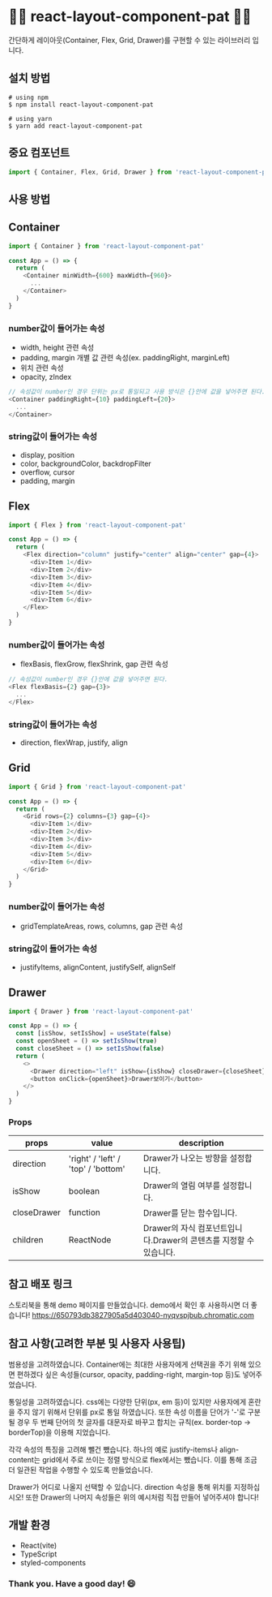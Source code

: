 # 🙆‍♂️ react-layout-component-pat 🙆‍♂️

간단하게 레이아웃(Container, Flex, Grid, Drawer)를 구현할 수 있는 라이브러리 입니다.

## 설치 방법

    # using npm
    $ npm install react-layout-component-pat

    # using yarn
    $ yarn add react-layout-component-pat

## 중요 컴포넌트

```typescript
import { Container, Flex, Grid, Drawer } from 'react-layout-component-pat'
```

## 사용 방법

## Container

```typescript
import { Container } from 'react-layout-component-pat'

const App = () => {
  return (
    <Container minWidth={600} maxWidth={960}>
      ...
    </Container>
  )
}
```

### number값이 들어가는 속성

- width, height 관련 속성
- padding, margin 개별 값 관련 속성(ex. paddingRight, marginLeft)
- 위치 관련 속성
- opacity, zIndex

```typescript
// 속성값이 number인 경우 단위는 px로 통일되고 사용 방식은 {}안에 값을 넣어주면 된다.
<Container paddingRight={10} paddingLeft={20}>
  ...
</Container>
```

### string값이 들어가는 속성

- display, position
- color, backgroundColor, backdropFilter
- overflow, cursor
- padding, margin

## Flex

```typescript
import { Flex } from 'react-layout-component-pat'

const App = () => {
  return (
    <Flex direction="column" justify="center" align="center" gap={4}>
      <div>Item 1</div>
      <div>Item 2</div>
      <div>Item 3</div>
      <div>Item 4</div>
      <div>Item 5</div>
      <div>Item 6</div>
    </Flex>
  )
}
```

### number값이 들어가는 속성

- flexBasis, flexGrow, flexShrink, gap 관련 속성

```typescript
// 속성값이 number인 경우 {}안에 값을 넣어주면 된다.
<Flex flexBasis={2} gap={3}>
  ...
</Flex>
```

### string값이 들어가는 속성

- direction, flexWrap, justify, align

## Grid

```typescript
import { Grid } from 'react-layout-component-pat'

const App = () => {
  return (
    <Grid rows={2} columns={3} gap={4}>
      <div>Item 1</div>
      <div>Item 2</div>
      <div>Item 3</div>
      <div>Item 4</div>
      <div>Item 5</div>
      <div>Item 6</div>
    </Grid>
  )
}
```

### number값이 들어가는 속성

- gridTemplateAreas, rows, columns, gap 관련 속성

### string값이 들어가는 속성

- justifyItems, alignContent, justifySelf, alignSelf

## Drawer

```typescript
import { Drawer } from 'react-layout-component-pat'

const App = () => {
  const [isShow, setIsShow] = useState(false)
  const openSheet = () => setIsShow(true)
  const closeSheet = () => setIsShow(false)
  return (
    <>
      <Drawer direction="left" isShow={isShow} closeDrawer={closeSheet} />
      <button onClick={openSheet}>Drawer보이기</button>
    </>
  )
}
```

### Props

| props       | value                               | description                                                        |
| ----------- | ----------------------------------- | ------------------------------------------------------------------ |
| direction   | 'right' / 'left' / 'top' / 'bottom' | Drawer가 나오는 방향을 설정합니다.                                 |
| isShow      | boolean                             | Drawer의 열림 여부를 설정합니다.                                   |
| closeDrawer | function                            | Drawer를 닫는 함수입니다.                                          |
| children    | ReactNode                           | Drawer의 자식 컴포넌트입니다.Drawer의 콘텐츠를 지정할 수 있습니다. |

## 참고 배포 링크

스토리북을 통해 demo 페이지를 만들었습니다. demo에서 확인 후 사용하시면 더 좋습니다!
https://650793db3827905a5d403040-nyqvspjbub.chromatic.com

## 참고 사항(고려한 부분 및 사용자 사용팁)

범용성을 고려하였습니다. Container에는 최대한 사용자에게 선택권을 주기 위해 있으면 편하겠다 싶은 속성들(cursor, opacity, padding-right, margin-top 등)도 넣어주었습니다.

통일성을 고려하였습니다. css에는 다양한 단위(px, em 등)이 있지만 사용자에게 혼란을 주지 않기 위해서 단위를 px로 통일 하였습니다. 또한 속성 이름을 단어가 '-'로 구분될 경우 두 번째 단어의 첫 글자를 대문자로 바꾸고 합치는 규칙(ex. border-top -> borderTop)을 이용해 지었습니다.

각각 속성의 특징을 고려해 뺄건 뺐습니다. 하나의 예로 justify-items나 align-content는 grid에서 주로 쓰이는 정렬 방식으로 flex에서는 뺐습니다. 이를 통해 조금 더 일관된 작업을 수행할 수 있도록 만들었습니다.

Drawer가 어디로 나올지 선택할 수 있습니다. direction 속성을 통해 위치를 지정하십시오! 또한 Drawer의 나머지 속성들은 위의 예시처럼 직접 만들어 넣어주셔야 합니다!

## 개발 환경

- React(vite)
- TypeScript
- styled-components

### Thank you. Have a good day! 😄
